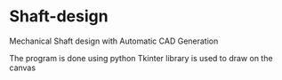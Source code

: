 # Shaft-design
Mechanical Shaft design with Automatic CAD Generation 

The program is done using python
Tkinter library is used to draw on the canvas

